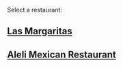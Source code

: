 


Select a restaurant:
## [Las Margaritas](https://lasmargaritasbr.com/)  
## [Aleli Mexican Restaurant](https://www.alelibklyn.com/)  